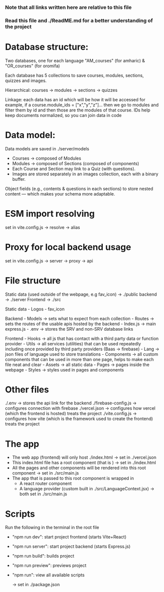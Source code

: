 ### Note that all links written here are relative to this file
### Read this file and ./ReadME.md for a better understanding of the project

# Database structure:

Two databases, one for each language "AM_courses" (for amharic) & "OR_courses" (for oromifa)

Each database has 5 collections to save courses, modules, sections, quizzes and images.

Hierarchical: courses → modules → sections → quizzes

Linkage: each data has an id which will be how it will be accessed for example, if a course.module_ids = ["x","y","z"]... then we go to modules and filter them by id and then those are the modules of that course. IDs help keep documents normalized, so you can join data in code



# Data model:

Data models are saved in ./server/models

- Courses → composed of Modules
- Modules → composed of Sections (composed of components)
- Each Course and Section may link to a Quiz (with questions).
- Images are stored separately in an images collection, each with a binary buffer.

Object fields (e.g., contents & questions in each sections) to store nested content — which makes your schema more adaptable.



# ESM import resolving
set in vite.config.js → resolve → alias

# Proxy for local backend usage 
set in vite.config.js → server → proxy → api

# File structure

Static data (used outside of the webpage, e.g fav_icon) → ./public
backend → ./server
Frontend → ./src


Static data
    - Logos
    - fav_icon 

Backend
    - Models → sets what to expect from each collection
    - Routes → sets the routes of the usable apis hosted by the backend 
    - Index.js → main express.js 
    - .env → stores the SRV and non-SRV database links

Frontend
    - Hooks → all js that has contact with a third party data or function provider
    - Utils → all services (utilities) that can be used repeatedly including once provided by third party providers (Baas → firebase)
    - Lang → json files of language used to store translations 
    - Components → all custom components that can be used in more than one page, helps to make each file neat and clear
    - Assets  → all static data 
    - Pages → pages inside the webpage
    - Styles → styles used in pages and components

# Other files
./.env → stores the api link for the backend
./firebase-config.js → configures connection with firebase 
./vercel.json → configures how vercel (which the frontend is hosted) treats the project
./vite.config.js → configures how vite (which is the framework used to create the frontend) treats the project


# The app
- The web app (frontend) will only host ./index.html  →  set in ./vercel.json 
- This index.html file has a root component (that is <!-- <div id="root"></div> -->) →  set in ./index.html
- All the pages and other components will be rendered into this root component → set in ./src/main.js
- The app that is passed to this root component is wrapped in 
    - A react router component
    - A language provider (custom built in ./src/LanguageContext.jsx)
         → both set in ./src/main.js



# Scripts 

Run the following in the terminal in the root file 
- "npm run dev": start project frontend (starts Vite+React)
- "npm run server": start project backend (starts Express.js)
- "npm run build": builds project
- "npm run preview": previews project
- "npm run": view all available scripts

    → set in ./package.json 